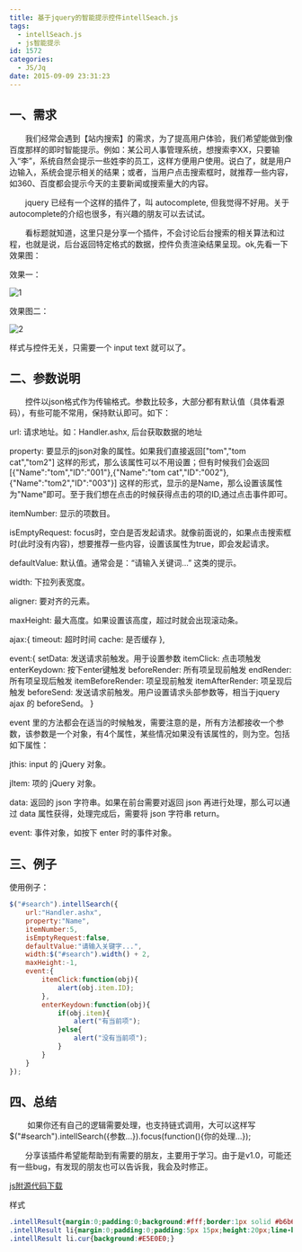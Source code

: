 ```yaml
---
title: 基于jquery的智能提示控件intellSeach.js
tags:
  - intellSeach.js
  - js智能提示
id: 1572
categories:
  - JS/Jq
date: 2015-09-09 23:31:23
---
```


## 一、需求

&emsp;&emsp;我们经常会遇到【站内搜索】的需求，为了提高用户体验，我们希望能做到像百度那样的即时智能提示。例如：某公司人事管理系统，想搜索李XX，只要输入“李”，系统自然会提示一些姓李的员工，这样方便用户使用。说白了，就是用户边输入，系统会提示相关的结果；或者，当用户点击搜索框时，就推荐一些内容，如360、百度都会提示今天的主要新闻或搜索量大的内容。

&emsp;&emsp;jquery 已经有一个这样的插件了，叫 autocomplete, 但我觉得不好用。关于autocomplete的介绍也很多，有兴趣的朋友可以去试试。

&emsp;&emsp;看标题就知道，这里只是分享一个插件，不会讨论后台搜索的相关算法和过程，也就是说，后台返回特定格式的数据，控件负责渲染结果呈现。ok,先看一下效果图：

效果一：

![1](http://www.npm8.com/wp-content/uploads/2015/09/13.jpg)

效果图二：

![2](http://www.npm8.com/wp-content/uploads/2015/09/23.jpg)

样式与控件无关，只需要一个 input text 就可以了。

## 二、参数说明

&emsp;&emsp;控件以json格式作为传输格式。参数比较多，大部分都有默认值（具体看源码），有些可能不常用，保持默认即可。如下：

url: 请求地址。如：Handler.ashx, 后台获取数据的地址

property: 要显示的json对象的属性。如果我们直接返回["tom","tom cat","tom2"] 这样的形式，那么该属性可以不用设置；但有时候我们会返回[{"Name":"tom","ID":"001"},{"Name":"tom cat","ID":"002"},{"Name":"tom2","ID":"003"}] 这样的形式，显示的是Name，那么设置该属性为"Name"即可。至于我们想在点击的时候获得点击的项的ID,通过点击事件即可。

itemNumber: 显示的项数目。

isEmptyRequest: focus时，空白是否发起请求。就像前面说的，如果点击搜索框时(此时没有内容)，想要推荐一些内容，设置该属性为true，即会发起请求。

defaultValue: 默认值。通常会是：“请输入关键词...” 这类的提示。

width: 下拉列表宽度。

aligner: 要对齐的元素。

maxHeight: 最大高度。如果设置该高度，超过时就会出现滚动条。

ajax:{
timeout: 超时时间
cache: 是否缓存
},

event:{
setData: 发送请求前触发。用于设置参数
itemClick: 点击项触发
enterKeydown: 按下enter键触发
beforeRender: 所有项呈现前触发
endRender: 所有项呈现后触发
itemBeforeRender: 项呈现前触发
itemAfterRender: 项呈现后触发
beforeSend: 发送请求前触发。用户设置请求头部参数等，相当于jquery ajax 的 beforeSend。
}

event 里的方法都会在适当的时候触发，需要注意的是，所有方法都接收一个参数，该参数是一个对象，有4个属性，某些情况如果没有该属性的，则为空。包括如下属性：

jthis: input 的 jQuery 对象。

jItem: 项的 jQuery 对象。

data: 返回的 json 字符串。如果在前台需要对返回 json 再进行处理，那么可以通过 data 属性获得，处理完成后，需要将 json 字符串 return。

event: 事件对象，如按下 enter 时的事件对象。

## 三、例子

使用例子：
```javascript
$("#search").intellSearch({
    url:"Handler.ashx",
    property:"Name",
    itemNumber:5,
    isEmptyRequest:false,
    defaultValue:"请输入关键字...",       
    width:$("#search").width() + 2,
    maxHeight:-1,
    event:{
        itemClick:function(obj){
            alert(obj.item.ID);
        },
        enterKeydown:function(obj){
            if(obj.item){
                alert("有当前项");
            }else{
                alert("没有当前项");
            }
        }
    }   
});
```
## 四、总结

&emsp;&emsp; 如果你还有自己的逻辑需要处理，也支持链式调用，大可以这样写 $("#search").intellSearch({参数...}).focus(function(){你的处理...});

&emsp;&emsp;分享该插件希望能帮助到有需要的朋友，主要用于学习。由于是v1.0，可能还有一些bug，有发现的朋友也可以告诉我，我会及时修正。

[js附源代码下载](http://www.npm8.com/wp-content/uploads/2015/09/intellSeach.js)

样式
```css
.intellResult{margin:0;padding:0;background:#fff;border:1px solid #b6b6b6;clear:both;z-index:999;display:none;}
.intellResult li{margin:0;padding:0;padding:5px 15px;height:20px;line-height:20px;overflow:hidden;text-overflow:ellipsis;cursor:pointer;white-space:nowrap;}
.intellResult li.cur{background:#E5E0E0;}
```